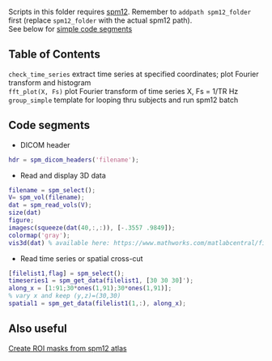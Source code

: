 Scripts in this folder requires [spm12](https://github.com/spm/spm12). 
Remember to `addpath spm12_folder` first (replace `spm12_folder` with the actual spm12 path).  
See below for [simple code segments](#seg)    

## Table of Contents

`check_time_series` extract time series at specified coordinates; plot Fourier transform and histogram  
`fft_plot(X, Fs)` plot Fourier transform of time series X, Fs = 1/TR Hz  
`group_simple` template for looping thru subjects and run spm12 batch  

<a name="seg"></a>
## Code segments

* DICOM header
```matlab
hdr = spm_dicom_headers('filename');
```

* Read and display 3D data
```matlab
filename = spm_select();
V= spm_vol(filename);
dat = spm_read_vols(V);
size(dat)
figure;
imagesc(squeeze(dat(40,:,:)), [-.3557 .9849]);
colormap('gray');
vis3d(dat) % available here: https://www.mathworks.com/matlabcentral/fileexchange/37268-3d-volume-visualization

```

* Read time series or spatial cross-cut
```matlab
[filelist1,flag] = spm_select();
timeseries1 = spm_get_data(filelist1, [30 30 30]');
along_x = [1:91;30*ones(1,91);30*ones(1,91)]; 
% vary x and keep (y,z)=(30,30)
spatial1 = spm_get_data(filelist1(1,:), along_x);
```

## Also useful
[Create ROI masks from spm12 atlas](https://github.com/ywwang-notes/Public-Code-collection/blob/master/matlab/generate_masks_from_atlas.m)
